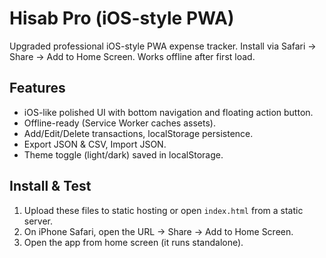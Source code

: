 # Hisab Pro (iOS-style PWA)
Upgraded professional iOS-style PWA expense tracker. Install via Safari → Share → Add to Home Screen. Works offline after first load.

## Features
- iOS-like polished UI with bottom navigation and floating action button.
- Offline-ready (Service Worker caches assets).
- Add/Edit/Delete transactions, localStorage persistence.
- Export JSON & CSV, Import JSON.
- Theme toggle (light/dark) saved in localStorage.

## Install & Test
1. Upload these files to static hosting or open `index.html` from a static server.
2. On iPhone Safari, open the URL → Share → Add to Home Screen.
3. Open the app from home screen (it runs standalone).